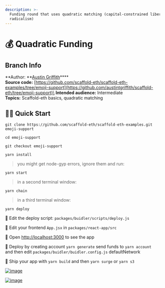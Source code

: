 ```yaml
---
description: >-
  Funding round that uses quadratic matching (capital-constrained liberal
  radicalism)
---
```


# 💰 Quadratic Funding

## Branch Info

**Author: **[Austin Griffith](https://github.com/austintgriffith)****\
**Source code:** [https://github.com/scaffold-eth/scaffold-eth-examples/tree/emoji-support](https://github.com/austintgriffith/scaffold-eth/tree/emoji-support)\
**Intended audience:** Intermediate\
**Topics:** Scaffold-eth basics, quadratic matching

## 🏃‍♀️ Quick Start

```
git clone https://github.com/scaffold-eth/scaffold-eth-examples.git emoji-support

cd emoji-support

git checkout emoji-support
```

```
yarn install
```

> you might get node-gyp errors, ignore them and run:

```
yarn start
```

> in a second terminal window:

```
yarn chain
```

> in a third terminal window:

```
yarn deploy
```

🔏 Edit the deploy script: `packages/buidler/scripts/deploy.js`

📝 Edit your frontend `App.jsx` in `packages/react-app/src`

📱 Open [http://localhost:3000](http://localhost:3000) to see the app

📡 Deploy by creating account `yarn generate` send funds to `yarn account` and then edit `packages/buidler/buidler.config.js` defaultNetwork

🚢 Ship your app with `yarn build` and then `yarn surge` or `yarn s3`

[![image](https://user-images.githubusercontent.com/2653167/98257948-85038a80-1f3d-11eb-8cfc-1fc9f89104ac.png)](https://user-images.githubusercontent.com/2653167/98257948-85038a80-1f3d-11eb-8cfc-1fc9f89104ac.png)

[![image](https://user-images.githubusercontent.com/2653167/98258057-a2385900-1f3d-11eb-9cc0-ad50621fbc58.png)](https://user-images.githubusercontent.com/2653167/98258057-a2385900-1f3d-11eb-9cc0-ad50621fbc58.png)
